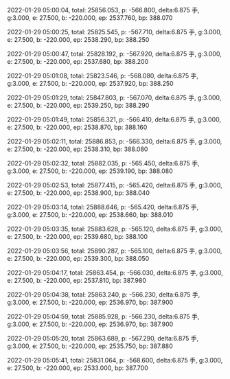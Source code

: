 2022-01-29 05:00:04, total: 25856.053, p: -566.800, delta:6.875 手, g:3.000, e: 27.500, b: -220.000, ep: 2537.760, bp: 388.070

2022-01-29 05:00:25, total: 25825.545, p: -567.710, delta:6.875 手, g:3.000, e: 27.500, b: -220.000, ep: 2538.290, bp: 388.250

2022-01-29 05:00:47, total: 25828.192, p: -567.920, delta:6.875 手, g:3.000, e: 27.500, b: -220.000, ep: 2537.680, bp: 388.200

2022-01-29 05:01:08, total: 25823.546, p: -568.080, delta:6.875 手, g:3.000, e: 27.500, b: -220.000, ep: 2537.920, bp: 388.250

2022-01-29 05:01:29, total: 25847.803, p: -567.070, delta:6.875 手, g:3.000, e: 27.500, b: -220.000, ep: 2539.250, bp: 388.290

2022-01-29 05:01:49, total: 25856.321, p: -566.410, delta:6.875 手, g:3.000, e: 27.500, b: -220.000, ep: 2538.870, bp: 388.160

2022-01-29 05:02:11, total: 25886.853, p: -566.330, delta:6.875 手, g:3.000, e: 27.500, b: -220.000, ep: 2538.310, bp: 388.080

2022-01-29 05:02:32, total: 25882.035, p: -565.450, delta:6.875 手, g:3.000, e: 27.500, b: -220.000, ep: 2539.190, bp: 388.080

2022-01-29 05:02:53, total: 25877.415, p: -565.420, delta:6.875 手, g:3.000, e: 27.500, b: -220.000, ep: 2538.900, bp: 388.040

2022-01-29 05:03:14, total: 25888.646, p: -565.420, delta:6.875 手, g:3.000, e: 27.500, b: -220.000, ep: 2538.660, bp: 388.010

2022-01-29 05:03:35, total: 25883.628, p: -565.120, delta:6.875 手, g:3.000, e: 27.500, b: -220.000, ep: 2539.680, bp: 388.100

2022-01-29 05:03:56, total: 25890.287, p: -565.100, delta:6.875 手, g:3.000, e: 27.500, b: -220.000, ep: 2539.300, bp: 388.050

2022-01-29 05:04:17, total: 25863.454, p: -566.030, delta:6.875 手, g:3.000, e: 27.500, b: -220.000, ep: 2537.810, bp: 387.980

2022-01-29 05:04:38, total: 25863.240, p: -566.230, delta:6.875 手, g:3.000, e: 27.500, b: -220.000, ep: 2536.970, bp: 387.900

2022-01-29 05:04:59, total: 25885.928, p: -566.230, delta:6.875 手, g:3.000, e: 27.500, b: -220.000, ep: 2536.970, bp: 387.900

2022-01-29 05:05:20, total: 25863.689, p: -567.290, delta:6.875 手, g:3.000, e: 27.500, b: -220.000, ep: 2535.750, bp: 387.880

2022-01-29 05:05:41, total: 25831.064, p: -568.600, delta:6.875 手, g:3.000, e: 27.500, b: -220.000, ep: 2533.000, bp: 387.700